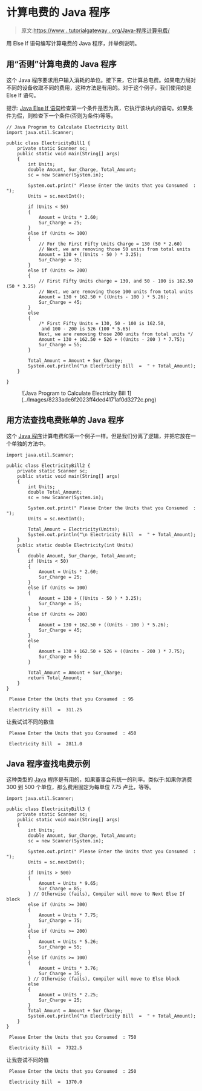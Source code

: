 # 计算电费的 Java 程序

> 原文:[https://www . tutorialgateway . org/Java-程序计算电费/](https://www.tutorialgateway.org/java-program-to-calculate-electricity-bill/)

用 Else If 语句编写计算电费的 Java 程序，并举例说明。

## 用“否则”计算电费的 Java 程序

这个 Java 程序要求用户输入消耗的单位。接下来，它计算总电费。如果电力局对不同的设备收取不同的费用，这种方法是有用的。对于这个例子，我们使用的是 Else If 语句。

提示: [Java Else If 语句](https://www.tutorialgateway.org/else-if-statement-in-c/)检查第一个条件是否为真，它执行该块内的语句。如果条件为假，则检查下一个条件(否则为条件)等等。

```
// Java Program to Calculate Electricity Bill
import java.util.Scanner;

public class ElectricityBill1 {
	private static Scanner sc;
	public static void main(String[] args) 
	{
		int Units;
		double Amount, Sur_Charge, Total_Amount;
		sc = new Scanner(System.in);

		System.out.print(" Please Enter the Units that you Consumed  : ");
		Units = sc.nextInt();

	  	if (Units < 50)
	  	{
	        Amount = Units * 2.60;
	  		Sur_Charge = 25;  	
	  	} 
	  	else if (Units <= 100)
	  	{
	  		// For the First Fifty Units Charge = 130 (50 * 2.60)
	  		// Next, we are removing those 50 units from total units
	  		Amount = 130 + ((Units - 50 ) * 3.25);
	  		Sur_Charge = 35; 	
	  	}
	  	else if (Units <= 200)
	  	{
	  		// First Fifty Units charge = 130, and 50 - 100 is 162.50 (50 * 3.25)
	  		// Next, we are removing those 100 units from total units
	  		Amount = 130 + 162.50 + ((Units - 100 ) * 5.26);
	  		Sur_Charge = 45; 	
	  	}
	  	else
	  	{
	  		/* First Fifty Units = 130, 50 - 100 is 162.50, 
	  		 and 100 - 200 is 526 (100 * 5.65)
	  		Next, we are removing those 200 units from total units */
		   	Amount = 130 + 162.50 + 526 + ((Units - 200 ) * 7.75); 
		   	Sur_Charge = 55; 
		}

		Total_Amount = Amount + Sur_Charge;
		System.out.println("\n Electricity Bill  =  " + Total_Amount);
	}

}
```

<figure class="wp-block-image">![Java Program to Calculate Electricity Bill 1](../Images/8233ade6f2023ff4ded4171af0d3272c.png)</figure>

## 用方法查找电费账单的 Java 程序

这个 [Java 程序](https://www.tutorialgateway.org/learn-java-programs/)计算电费和第一个例子一样。但是我们分离了逻辑，并把它放在一个单独的方法中。

```
import java.util.Scanner;

public class ElectricityBill2 {
	private static Scanner sc;
	public static void main(String[] args) 
	{
		int Units;	
		double Total_Amount;
		sc = new Scanner(System.in);

		System.out.print(" Please Enter the Units that you Consumed  : ");
		Units = sc.nextInt();

		Total_Amount = Electricity(Units);
		System.out.println("\n Electricity Bill  =  " + Total_Amount);
	}
	public static double Electricity(int Units)
	{
		double Amount, Sur_Charge, Total_Amount;
		if (Units < 50)
	  	{
	        Amount = Units * 2.60;
	  		Sur_Charge = 25;  	
	  	} 
	  	else if (Units <= 100)
	  	{
	  		Amount = 130 + ((Units - 50 ) * 3.25);
	  		Sur_Charge = 35; 	
	  	}
	  	else if (Units <= 200)
	  	{
	  		Amount = 130 + 162.50 + ((Units - 100 ) * 5.26);
	  		Sur_Charge = 45; 	
	  	}
	  	else
	  	{
		   	Amount = 130 + 162.50 + 526 + ((Units - 200 ) * 7.75); 
		   	Sur_Charge = 55; 
		}

		Total_Amount = Amount + Sur_Charge;
		return Total_Amount;
	}
}
```

```
 Please Enter the Units that you Consumed  : 95

 Electricity Bill  =  311.25
```

让我试试不同的数值

```
 Please Enter the Units that you Consumed  : 450

 Electricity Bill  =  2811.0
```

## Java 程序查找电费示例

这种类型的 [Java](https://www.tutorialgateway.org/java-tutorial/) 程序是有用的，如果董事会有统一的利率。类似于:如果你消费 300 到 500 个单位，那么费用固定为每单位 7.75 卢比，等等。

```
import java.util.Scanner;

public class ElectricityBill3 {
	private static Scanner sc;
	public static void main(String[] args) 
	{
		int Units;
		double Amount, Sur_Charge, Total_Amount;
		sc = new Scanner(System.in);

		System.out.print(" Please Enter the Units that you Consumed  : ");
		Units = sc.nextInt();

		if (Units > 500)
	  	{
	  		Amount = Units * 9.65;
	  		Sur_Charge = 85;  	
	  	} // Otherwise (fails), Compiler will move to Next Else If block 
	  	else if (Units >= 300)
	  	{
	  		Amount = Units * 7.75;
	  		Sur_Charge = 75; 	
	  	} 
	  	else if (Units >= 200)
	  	{
	  		Amount = Units * 5.26;
	  		Sur_Charge = 55; 	
	  	}  
	  	else if (Units >= 100)
	  	{
	  		Amount = Units * 3.76;
	  		Sur_Charge = 35; 	
	  	} // Otherwise (fails), Compiler will move to Else block   	
	  	else
	  	{
		   	Amount = Units * 2.25; 
		   	Sur_Charge = 25; 
		}
		Total_Amount = Amount + Sur_Charge;
		System.out.println("\n Electricity Bill  =  " + Total_Amount);
	}
}
```

```
 Please Enter the Units that you Consumed  : 750

 Electricity Bill  =  7322.5
```

让我尝试不同的值

```
 Please Enter the Units that you Consumed  : 250

 Electricity Bill  =  1370.0
```